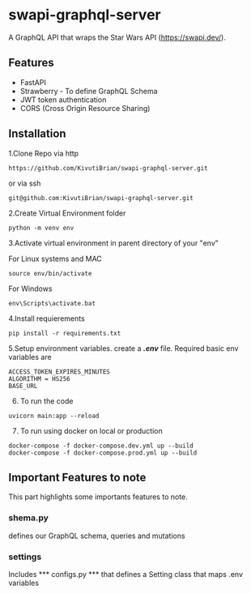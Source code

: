 # swapi-graphql-server
A GraphQL API that wraps the Star Wars API  (https://swapi.dev/). 

## Features

* FastAPI
* Strawberry - To define GraphQL Schema
* JWT token authentication
* CORS (Cross Origin Resource Sharing)


## Installation

1.Clone Repo via http

```
https://github.com/KivutiBrian/swapi-graphql-server.git
```

or via ssh

```
git@github.com:KivutiBrian/swapi-graphql-server.git
```

2.Create Virtual Environment folder

```
python -m venv env
```

3.Activate virtual environment in parent directory of your "env"

For Linux systems and MAC

```
source env/bin/activate
```

For Windows

```
env\Scripts\activate.bat
```

4.Install requierements
```
pip install -r requirements.txt
```

5.Setup environment variables. create a ***.env*** file.
Required basic env variables are
```
ACCESS_TOKEN_EXPIRES_MINUTES
ALGORITHM = HS256
BASE_URL

```

6. To run the code
```
uvicorn main:app --reload
```

7. To run using docker on local or production
```
docker-compose -f docker-compose.dev.yml up --build
docker-compose -f docker-compose.prod.yml up --build
```

## Important Features to note

This part highlights some importants features to note.


### shema.py
defines our GraphQL schema, queries and mutations


### settings
Includes *** configs.py *** that defines a Setting class that maps .env variables 
